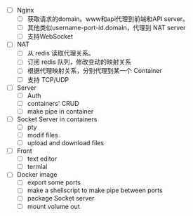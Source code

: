 - [ ] Nginx
	- [ ] 获取请求的domain。www和api代理到前端和API server。
	- [ ] 其他类似username-port-id.domain，代理到 NAT server
	- [ ] 支持WebSocket
- [ ] NAT
    - [ ] 从 redis 读取代理关系。
	- [ ] 订阅 redis 队列，修改变动的映射关系
    - [ ] 根据代理映射关系，分别代理到某一个 Container
    - [ ] 支持 TCP/UDP
- [ ] Server
    - [ ] Auth
    - [ ] containers' CRUD
    - [ ] make pipe in container
- [ ] Socket Server in containers
    - [ ] pty
    - [ ] modif files
    - [ ] upload and download files
- [ ] Front
    - [ ] text editor
    - [ ] termial
- [ ] Docker image
    - [ ] export some ports
    - [ ] make a shellscript to make pipe between ports
    - [ ] package Socket server
    - [ ] mount volume out
